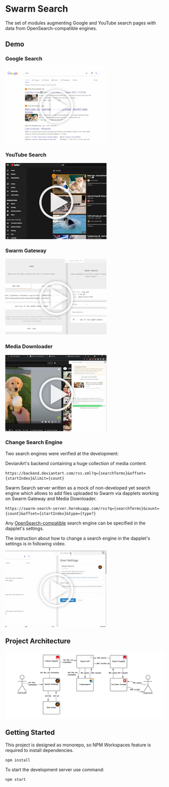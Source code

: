 # Swarm Search

The set of modules augmenting Google and YouTube search pages with data from OpenSearch-compatible engines.

## Demo

### Google Search

[![Watch the video](https://github.com/dapplets/swarm-search/raw/master/docs/demo-google-search-preview.png)](https://github.com/dapplets/swarm-search/raw/master/docs/demo-google-search.mp4)

### YouTube Search

[![Watch the video](https://github.com/dapplets/swarm-search/raw/master/docs/demo-youtube-search-preview.png)](https://github.com/dapplets/swarm-search/raw/master/docs/demo-youtube-search.mp4)

### Swarm Gateway

[![Watch the video](https://github.com/dapplets/swarm-search/raw/master/docs/demo-gateway-preview.png)](https://github.com/dapplets/swarm-search/raw/master/docs/demo-gateway.mp4)

### Media Downloader

[![Watch the video](https://github.com/dapplets/swarm-search/raw/master/docs/demo-media-downloader-preview.png)](https://github.com/dapplets/swarm-search/raw/master/docs/demo-media-downloader.mp4)

### Change Search Engine

Two search engines were verified at the development:

DevianArt's backend containing a huge collection of media content.

```
https://backend.deviantart.com/rss.xml?q={searchTerms}&offset={startIndex}&limit={count}
```

Swarm Search server written as a mock of non-developed yet search engine which allows to add files uploaded to Swarm via dapplets working on Swarm Gateway and Media Downloader.

```
https://swarm-search-server.herokuapp.com/rss?q={searchTerms}&count={count}&offset={startIndex}&type={type?}
```

Any [OpenSearch-compatible](https://github.com/dewitt/opensearch/blob/master/opensearch-1-1-draft-6.md) search engine can be specified in the dapplet's settings. 

The instruction about how to change a search engine in the dapplet's settings is in following video.

[![Watch the video](https://github.com/dapplets/swarm-search/raw/master/docs/demo-change-search-engine-preview.png)](https://github.com/dapplets/swarm-search/raw/master/docs/demo-change-search-engine.mp4)

## Project Architecture

![Communication diagram](https://github.com/dapplets/swarm-search/raw/master/docs/communication.png)

## Getting Started

This project is designed as monorepo, so NPM Workspaces feature is required to install dependencies.

```
npm install
```

To start the development server use command:

```
npm start
```
